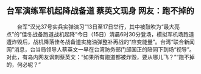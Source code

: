 ## 台军演练军机起降战备道 蔡英文现身 网友：跑不掉的
　　台军“汉光37号实兵实弹演习”13日至17日举行，其中被鼓吹为“最大亮点”的“佳冬战备跑道战机起降”今日（15日）清晨6时30分登场，模拟军机场跑道遭炸毁后，战机降落佳冬战备道实施油弹整补再战的“应变能量”。台湾“联合新闻网”消息，台当局领导人蔡英文一早在台湾防务部门邱国正的陪同下到场“视导”。对此，有岛内网友讽刺蔡英文：“如果所有跑道都被炸毀，要从哪儿飞？”“跑不掉的，何必呢？” 


